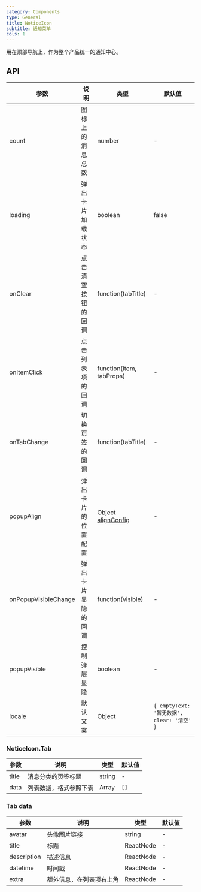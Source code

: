 ```yaml
---
category: Components
type: General
title: NoticeIcon
subtitle: 通知菜单
cols: 1
---
```


用在顶部导航上，作为整个产品统一的通知中心。

## API

参数 | 说明 | 类型 | 默认值
----|------|-----|------
count | 图标上的消息总数 | number | -
loading | 弹出卡片加载状态 | boolean | false
onClear | 点击清空按钮的回调 | function(tabTitle) | -
onItemClick | 点击列表项的回调 | function(item, tabProps) | -
onTabChange | 切换页签的回调 | function(tabTitle) | -
popupAlign | 弹出卡片的位置配置 | Object [alignConfig](https://github.com/yiminghe/dom-align#alignconfig-object-details) | -
onPopupVisibleChange | 弹出卡片显隐的回调 | function(visible) | -
popupVisible | 控制弹层显隐 | boolean | -
locale | 默认文案 | Object | `{ emptyText: '暂无数据', clear: '清空' }`

### NoticeIcon.Tab

参数 | 说明 | 类型 | 默认值
----|------|-----|------
title | 消息分类的页签标题 | string | -
data | 列表数据，格式参照下表 | Array | `[]`

### Tab data

参数 | 说明 | 类型 | 默认值
----|------|-----|------
avatar | 头像图片链接 | string | -
title | 标题 | ReactNode | -
description | 描述信息 | ReactNode | -
datetime | 时间戳 | ReactNode | -
extra | 额外信息，在列表项右上角 | ReactNode | -
